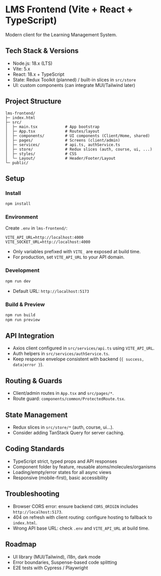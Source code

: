 # LMS Frontend (Vite + React + TypeScript)

Modern client for the Learning Management System.

## Tech Stack & Versions
- Node.js: 18.x (LTS)
- Vite: 5.x
- React: 18.x + TypeScript
- State: Redux Toolkit (planned) / built-in slices in `src/store`
- UI: custom components (can integrate MUI/Tailwind later)

## Project Structure
```
lms-frontend/
├─ index.html
├─ src/
│  ├─ main.tsx            # App bootstrap
│  ├─ App.tsx             # Routes/layout
│  ├─ components/         # UI components (Client/Home, shared)
│  ├─ pages/              # Screens (client/admin)
│  ├─ services/           # api.ts, authService.ts
│  ├─ store/              # Redux slices (auth, course, ui, ...)
│  ├─ styles/             # CSS
│  └─ Layout/             # Header/Footer/Layout
└─ public/
```

## Setup
### Install
```bash
npm install
```

### Environment
Create `.env` in `lms-frontend/`:
```
VITE_API_URL=http://localhost:4000
VITE_SOCKET_URL=http://localhost:4000
```
- Only variables prefixed with `VITE_` are exposed at build time.
- For production, set `VITE_API_URL` to your API domain.

### Development
```bash
npm run dev
```
- Default URL: `http://localhost:5173`

### Build & Preview
```bash
npm run build
npm run preview
```

## API Integration
- Axios client configured in `src/services/api.ts` using `VITE_API_URL`.
- Auth helpers in `src/services/authService.ts`.
- Keep response envelope consistent with backend (`{ success, data|error }`).

## Routing & Guards
- Client/admin routes in `App.tsx` and `src/pages/*`.
- Route guard: `components/common/ProtectedRoute.tsx`.

## State Management
- Redux slices in `src/store/*` (auth, course, ui...).
- Consider adding TanStack Query for server caching.

## Coding Standards
- TypeScript strict, typed props and API responses
- Component folder by feature, reusable atoms/molecules/organisms
- Loading/empty/error states for all async views
- Responsive (mobile-first), basic accessibility

## Troubleshooting
- Browser CORS error: ensure backend `CORS_ORIGIN` includes `http://localhost:5173`.
- 404 on refresh with client routing: configure hosting to fallback to `index.html`.
- Wrong API base URL: check `.env` and `VITE_API_URL` at build time.

## Roadmap
- UI library (MUI/Tailwind), i18n, dark mode
- Error boundaries, Suspense-based code splitting
- E2E tests with Cypress / Playwright
